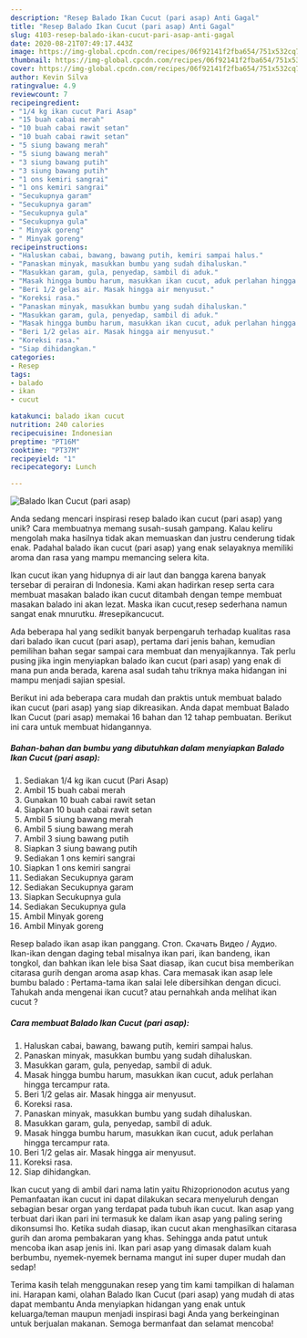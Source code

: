 ```yaml
---
description: "Resep Balado Ikan Cucut (pari asap) Anti Gagal"
title: "Resep Balado Ikan Cucut (pari asap) Anti Gagal"
slug: 4103-resep-balado-ikan-cucut-pari-asap-anti-gagal
date: 2020-08-21T07:49:17.443Z
image: https://img-global.cpcdn.com/recipes/06f92141f2fba654/751x532cq70/balado-ikan-cucut-pari-asap-foto-resep-utama.jpg
thumbnail: https://img-global.cpcdn.com/recipes/06f92141f2fba654/751x532cq70/balado-ikan-cucut-pari-asap-foto-resep-utama.jpg
cover: https://img-global.cpcdn.com/recipes/06f92141f2fba654/751x532cq70/balado-ikan-cucut-pari-asap-foto-resep-utama.jpg
author: Kevin Silva
ratingvalue: 4.9
reviewcount: 7
recipeingredient:
- "1/4 kg ikan cucut Pari Asap"
- "15 buah cabai merah"
- "10 buah cabai rawit setan"
- "10 buah cabai rawit setan"
- "5 siung bawang merah"
- "5 siung bawang merah"
- "3 siung bawang putih"
- "3 siung bawang putih"
- "1 ons kemiri sangrai"
- "1 ons kemiri sangrai"
- "Secukupnya garam"
- "Secukupnya garam"
- "Secukupnya gula"
- "Secukupnya gula"
- " Minyak goreng"
- " Minyak goreng"
recipeinstructions:
- "Haluskan cabai, bawang, bawang putih, kemiri sampai halus."
- "Panaskan minyak, masukkan bumbu yang sudah dihaluskan."
- "Masukkan garam, gula, penyedap, sambil di aduk."
- "Masak hingga bumbu harum, masukkan ikan cucut, aduk perlahan hingga tercampur rata."
- "Beri 1/2 gelas air. Masak hingga air menyusut."
- "Koreksi rasa."
- "Panaskan minyak, masukkan bumbu yang sudah dihaluskan."
- "Masukkan garam, gula, penyedap, sambil di aduk."
- "Masak hingga bumbu harum, masukkan ikan cucut, aduk perlahan hingga tercampur rata."
- "Beri 1/2 gelas air. Masak hingga air menyusut."
- "Koreksi rasa."
- "Siap dihidangkan."
categories:
- Resep
tags:
- balado
- ikan
- cucut

katakunci: balado ikan cucut 
nutrition: 240 calories
recipecuisine: Indonesian
preptime: "PT16M"
cooktime: "PT37M"
recipeyield: "1"
recipecategory: Lunch

---
```



![Balado Ikan Cucut (pari asap)](https://img-global.cpcdn.com/recipes/06f92141f2fba654/751x532cq70/balado-ikan-cucut-pari-asap-foto-resep-utama.jpg)

Anda sedang mencari inspirasi resep balado ikan cucut (pari asap) yang unik? Cara membuatnya memang susah-susah gampang. Kalau keliru mengolah maka hasilnya tidak akan memuaskan dan justru cenderung tidak enak. Padahal balado ikan cucut (pari asap) yang enak selayaknya memiliki aroma dan rasa yang mampu memancing selera kita.

Ikan cucut ikan yang hidupnya di air laut dan bangga karena banyak tersebar di perairan di Indonesia. Kami akan hadirkan resep serta cara membuat masakan balado ikan cucut ditambah dengan tempe membuat masakan balado ini akan lezat. Maska ikan cucut,resep sederhana namun sangat enak mnurutku. #resepikancucut.

Ada beberapa hal yang sedikit banyak berpengaruh terhadap kualitas rasa dari balado ikan cucut (pari asap), pertama dari jenis bahan, kemudian pemilihan bahan segar sampai cara membuat dan menyajikannya. Tak perlu pusing jika ingin menyiapkan balado ikan cucut (pari asap) yang enak di mana pun anda berada, karena asal sudah tahu triknya maka hidangan ini mampu menjadi sajian spesial.


Berikut ini ada beberapa cara mudah dan praktis untuk membuat balado ikan cucut (pari asap) yang siap dikreasikan. Anda dapat membuat Balado Ikan Cucut (pari asap) memakai 16 bahan dan 12 tahap pembuatan. Berikut ini cara untuk membuat hidangannya.

<!--inarticleads1-->

##### Bahan-bahan dan bumbu yang dibutuhkan dalam menyiapkan Balado Ikan Cucut (pari asap):

1. Sediakan 1/4 kg ikan cucut (Pari Asap)
1. Ambil 15 buah cabai merah
1. Gunakan 10 buah cabai rawit setan
1. Siapkan 10 buah cabai rawit setan
1. Ambil 5 siung bawang merah
1. Ambil 5 siung bawang merah
1. Ambil 3 siung bawang putih
1. Siapkan 3 siung bawang putih
1. Sediakan 1 ons kemiri sangrai
1. Siapkan 1 ons kemiri sangrai
1. Sediakan Secukupnya garam
1. Sediakan Secukupnya garam
1. Siapkan Secukupnya gula
1. Sediakan Secukupnya gula
1. Ambil  Minyak goreng
1. Ambil  Minyak goreng


Resep balado ikan asap ikan panggang. Стоп. Скачать Видео / Аудио. Ikan-ikan dengan daging tebal misalnya ikan pari, ikan bandeng, ikan tongkol, dan bahkan ikan lele bisa Saat diasap, ikan cucut bisa memberikan citarasa gurih dengan aroma asap khas. Cara memasak ikan asap lele bumbu balado : Pertama-tama ikan salai lele dibersihkan dengan dicuci. Tahukah anda mengenai ikan cucut? atau pernahkah anda melihat ikan cucut ? 

<!--inarticleads2-->

##### Cara membuat Balado Ikan Cucut (pari asap):

1. Haluskan cabai, bawang, bawang putih, kemiri sampai halus.
1. Panaskan minyak, masukkan bumbu yang sudah dihaluskan.
1. Masukkan garam, gula, penyedap, sambil di aduk.
1. Masak hingga bumbu harum, masukkan ikan cucut, aduk perlahan hingga tercampur rata.
1. Beri 1/2 gelas air. Masak hingga air menyusut.
1. Koreksi rasa.
1. Panaskan minyak, masukkan bumbu yang sudah dihaluskan.
1. Masukkan garam, gula, penyedap, sambil di aduk.
1. Masak hingga bumbu harum, masukkan ikan cucut, aduk perlahan hingga tercampur rata.
1. Beri 1/2 gelas air. Masak hingga air menyusut.
1. Koreksi rasa.
1. Siap dihidangkan.


Ikan cucut yang di ambil dari nama latin yaitu Rhizoprionodon acutus yang Pemanfaatan ikan cucut ini dapat dilakukan secara menyeluruh dengan sebagian besar organ yang terdapat pada tubuh ikan cucut. Ikan asap yang terbuat dari ikan pari ini termasuk ke dalam ikan asap yang paling sering dikonsumsi lho. Ketika sudah diasap, ikan cucut akan menghasilkan citarasa gurih dan aroma pembakaran yang khas. Sehingga anda patut untuk mencoba ikan asap jenis ini. Ikan pari asap yang dimasak dalam kuah berbumbu, nyemek-nyemek bernama mangut ini super duper mudah dan sedap! 

Terima kasih telah menggunakan resep yang tim kami tampilkan di halaman ini. Harapan kami, olahan Balado Ikan Cucut (pari asap) yang mudah di atas dapat membantu Anda menyiapkan hidangan yang enak untuk keluarga/teman maupun menjadi inspirasi bagi Anda yang berkeinginan untuk berjualan makanan. Semoga bermanfaat dan selamat mencoba!
